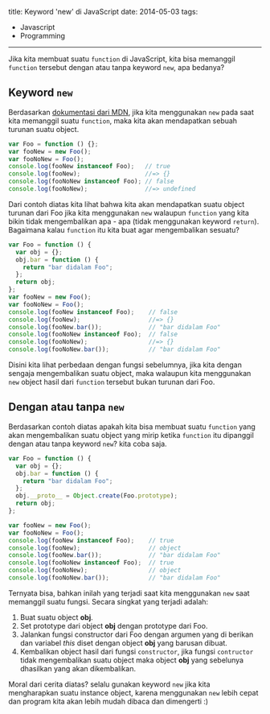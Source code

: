 title: Keyword 'new' di JavaScript
date: 2014-05-03
tags:
- Javascript
- Programming
---
<!-- more -->
Jika kita membuat suatu `function` di JavaScript, kita bisa memanggil `function` tersebut dengan atau tanpa keyword `new`, apa bedanya?

<!-- more -->

## Keyword `new`

Berdasarkan [dokumentasi dari MDN](https://developer.mozilla.org/en-US/docs/Web/JavaScript/Reference/Operators/new), jika kita menggunakan `new` pada saat kita memanggil suatu `function`, maka kita akan mendapatkan sebuah turunan suatu object.

``` javascript
var Foo = function () {};
var fooNew = new Foo();
var fooNoNew = Foo();
console.log(fooNew instanceof Foo);   // true
console.log(fooNew);                  //=> {}
console.log(fooNoNew instanceof Foo); // false
console.log(fooNoNew);                //=> undefined
```

Dari contoh diatas kita lihat bahwa kita akan mendapatkan suatu object turunan dari Foo jika kita menggunakan `new` walaupun `function` yang kita bikin tidak mengembalikan apa - apa (tidak menggunakan keyword `return`). Bagaimana kalau `function` itu kita buat agar mengembalikan sesuatu?

``` javascript
var Foo = function () {
  var obj = {};
  obj.bar = function () {
    return "bar didalam Foo";
  };
  return obj;
};
var fooNew = new Foo();
var fooNoNew = Foo();
console.log(fooNew instanceof Foo);    // false
console.log(fooNew);                   //=> {}
console.log(fooNew.bar());             // "bar didalam Foo"
console.log(fooNoNew instanceof Foo);  // false
console.log(fooNoNew);                 //=> {}
console.log(fooNoNew.bar());           // "bar didalam Foo"
```

Disini kita lihat perbedaan dengan fungsi sebelumnya, jika kita dengan sengaja mengembalikan suatu object, maka walaupun kita menggunakan `new` object hasil dari `function` tersebut bukan turunan dari Foo.

## Dengan atau tanpa `new`

Berdasarkan contoh diatas apakah kita bisa membuat suatu `function` yang akan mengembalikan suatu object yang mirip ketika `function` itu dipanggil dengan atau tanpa keyword `new`? kita coba saja.

``` javascript
var Foo = function () {
  var obj = {};
  obj.bar = function () {
    return "bar didalam Foo";
  };
  obj.__proto__ = Object.create(Foo.prototype);
  return obj;
};

var fooNew = new Foo();
var fooNoNew = Foo();
console.log(fooNew instanceof Foo);    // true
console.log(fooNew);                   // object
console.log(fooNew.bar());             // "bar didalam Foo"
console.log(fooNoNew instanceof Foo);  // true
console.log(fooNoNew);                 // object
console.log(fooNoNew.bar());           // "bar didalam Foo"
```

Ternyata bisa, bahkan inilah yang terjadi saat kita menggunakan `new` saat memanggil suatu fungsi. Secara singkat yang terjadi adalah:

1. Buat suatu object **obj**.
2. Set prototype dari object **obj** dengan prototype dari Foo.
3. Jalankan fungsi constructor dari Foo dengan argumen yang di
   berikan dan variabel *this* diset dengan object **obj** yang barusan dibuat.
4. Kembalikan object hasil dari fungsi `constructor`, jika fungsi `contructor` tidak mengembalikan suatu object maka object **obj** yang sebelunya dhasilkan yang akan dikembalikan.

Moral dari cerita diatas? selalu gunakan keyword `new` jika kita mengharapkan suatu instance object, karena menggunakan `new` lebih cepat dan program kita akan lebih mudah dibaca dan dimengerti :)
